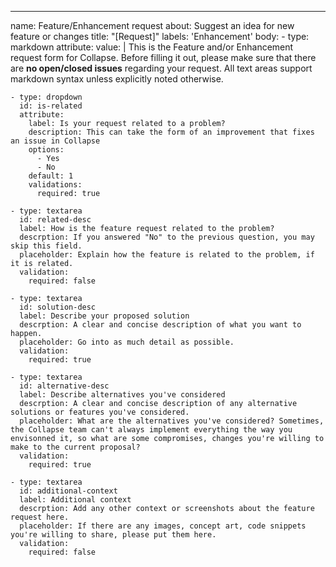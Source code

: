 ---
name: Feature/Enhancement request
about: Suggest an idea for new feature or changes
title: "[Request]"
labels: 'Enhancement'
body:
    - type: markdown
      attribute:
        value: |
          This is the Feature and/or Enhancement request form for Collapse. Before filling it out, please make sure that there are **no open/closed issues** regarding your request. All text areas support markdown syntax unless explicitly noted otherwise.

    - type: dropdown
      id: is-related
      attribute:
        label: Is your request related to a problem?
        description: This can take the form of an improvement that fixes an issue in Collapse
        options:
          - Yes
          - No
        default: 1
        validations:
          required: true

    - type: textarea
      id: related-desc
      label: How is the feature request related to the problem?
      descrption: If you answered "No" to the previous question, you may skip this field.
      placeholder: Explain how the feature is related to the problem, if it is related.
      validation:
        required: false

    - type: textarea
      id: solution-desc
      label: Describe your proposed solution
      descrption: A clear and concise description of what you want to happen.
      placeholder: Go into as much detail as possible.
      validation:
        required: true

    - type: textarea
      id: alternative-desc
      label: Describe alternatives you've considered
      descrption: A clear and concise description of any alternative solutions or features you've considered.
      placeholder: What are the alternatives you've considered? Sometimes, the Collapse team can't always implement everything the way you envisonned it, so what are some compromises, changes you're willing to make to the current proposal?
      validation:
        required: true

    - type: textarea
      id: additional-context
      label: Additional context
      descrption: Add any other context or screenshots about the feature request here.
      placeholder: If there are any images, concept art, code snippets you're willing to share, please put them here.
      validation:
        required: false